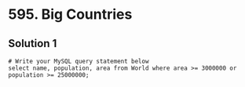 # 595. Big Countries

## Solution 1

```
# Write your MySQL query statement below
select name, population, area from World where area >= 3000000 or population >= 25000000;
```
